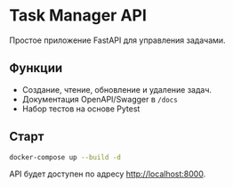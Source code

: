 # Task Manager API

Простое приложение FastAPI для управления задачами.

## Функции

- Создание, чтение, обновление и удаление задач.
- Документация OpenAPI/Swagger в `/docs`
- Набор тестов на основе Pytest

## Старт

```bash
docker-compose up --build -d
```

API будет доступен по адресу [http://localhost:8000](http://localhost:8000).
